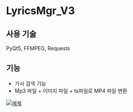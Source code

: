 # LyricsMgr_V3

## 사용 기술
PyQt5, FFMPEG, Requests

## 기능
- 가사 검색 기능
- Mp3 파일 + 이미지 파일 + ts파일로 MP4 파일 변환

[![예제](http://img.youtube.com/vi/UJQaY9R6IgU/0.jpg)](https://youtu.be/UJQaY9R6IgU?t=10s) 
